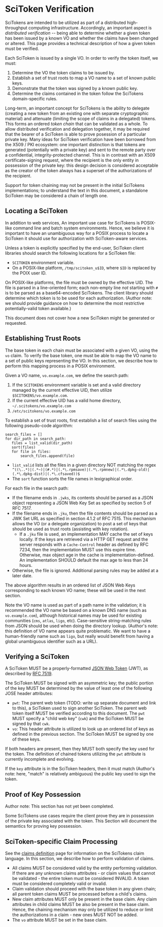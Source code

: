 
SciToken Verification
=====================

SciTokens are intended to be utilized as part of a distributed high-throughput computing infrastructure.  Accordingly, an important aspect is _distributed verification_ -- being able to determine whether a given token has been issued by a known VO and whether the claims have been changed or altered.  This page provides a technical description of how a given token must be verified.

Each SciToken is issued by a single VO.  In order to verify the token itself, we must:
1. Determine the VO the token claims to be issued by.
2. Establish a set of trust roots to map a VO name to a set of known public keys.
3. Demonstrate that the token was signed by a known public key.
4. Determine the claims contained in the token follow the SciTokens domain-specific rules.

Long-term, an important concept for SciTokens is the ability to delegate (creating a new token from an existing one with separate cryptographic material) and attenuate (limiting the scope of claims in a delegated) tokens.  This forms an ordered _token chain_ that can be validated as a whole.  To allow distributed verification and delegation together, it may be required that the bearer of a SciToken is able to prove posession of a particular private key.  Many ideas for SciToken verification have been borrowed from the X509 / PKI ecosystem: one important distinction is that tokens are generated (potentially with a private key) and sent to the remote party over a confidential, integrity-protected channel.  This is in contrast with an X509 certificate-signing request, where the recipient is the only entity in possession of the private key: this design decision is considered acceptable as the creator of the token always has a superset of the authorizations of the recipient.

Support for token chaining may not be present in the initial SciTokens implementations; to understand the text in this document, a standalone SciToken may be considered a chain of length one.

Locating a SciToken
-------------------

In addition to web services, An important use case for SciTokens is POSIX-like command line and batch system environments.  Hence, we believe it is important to have an unambiguous way for a POSIX process to locate a SciToken it should use for authorization with SciToken-aware services.

Unless a token is explicitly specified by the end-user, SciToken client libraries should search the following locations for a SciToken file:
* `SCITOKEN` environment variable.
* On a POSIX-like platform, `/tmp/scitoken_u$ID`, where `$ID` is replaced by the POIX user ID.

On POSIX-like platforms, the file must be owned by the effective UID.  The file is parsed in a line-oriented form; each non-empty line *not* starting with `#` is to be parsed as a base64-encoded SciTokens.  The client library should determine which token is to be used for each authorization.  (Author note: we should provide guidance on how to determine the most restrictive potentially-valid token available.)

This document does not cover how a new SciToken might be generated or requested.

Establishing Trust Roots
------------------------

The base token in each chain must be associated with a given VO, using the `vo` claim.  To verify the base token, one must be able to map the VO name to a set of public keys representing the VO.  In this section, we describe how to perform this mapping process in a POSIX environment.

Given a VO name, `vo.example.com`, we define the search path:
1. If the `SCITOKENS` environment variable is set and a valid directory managed by the current effective UID, then utilize `$SCITOKENS/vo.example.com`.
2. If the current effective UID has a valid home directory, `~/.scitokens/vo.example.com`
3. `/etc/scitokens/vo.example.com`

To establish a set of trust roots, first establish a list of search files using the following pseudo-code algorithm:

```
search_files = []
for dir_path in search_path:
   files = list_valid(dir_path)
   sort(files)
   for file in files:
       search_files.append(file)
```

* `list_valid` lists all the files in a given directory NOT matching the regex ` ^((\..*)|(.*~)|(#.*)|(.*\.rpmsave)|(.*\.rpmnew)|(.*\.dpkg-old)|(.*\.dpkg-dist)|(.*\.cfsaved))$`
* The `sort` function sorts the file names in lexigraphical order.

For each file in the search path:

* If the filename ends in `.jwks`, its contents should be parsed as a JSON object representing a JSON Web Key Set as specified by section 5 of RFC 7517.
* If the filename ends in `.jku`, then the file contents should be parsed as a JWK Set URL as specified in section 4.1.2 of RFC 7515.  This mechanism allows the VO (or a delegate organization) to post a set of keys that should be used as trust roots (assisting with key rotation).
   * If a `.jku` file is used, an implementation MAY cache the set of keys locally.  If the keys are retrieved via a HTTP GET request and the server responds with a `Cache-Control` header as defined by RFC 7234, then the implementation MUST use this expire time.  Otherwise, max object age in the cache is implementation-defined.  An implementation SHOULD default the max age to less than 24 hours.
* Otherwise, the file is ignored.  Additional parsing rules may be added at a later date.

The above algorithm results in an ordered list of JSON Web Keys corresponding to each known VO name; these will be used in the next section.

Note the VO name is used as part of a path name in the validation; it is recommended the VO name be based on a known DNS name (such as `vo.example.com`), although historical names may be used for existing communities (`cms`, `atlas`, `ligo`, etc).  Case-sensitive string-matching rules from JSON should be used when doing the directory lookup.  (Author's note: this definition of VO name appears quite problematic.  We want to have a human-friendly name such as `ligo`, but really would benefit from having a global unambiguous identifier such as a URL).

Verifying a SciToken
--------------------

A SciToken MUST be a properly-formatted [JSON Web Token](https://jwt.io) (JWT), as described by [RFC 7519](https://tools.ietf.org/html/rfc7519).

The SciToken MUST be signed with an asymmetric key; the public portion of the key MUST be determined by the value of least one of the following JOSE header attributes:
* `pwt`: The parent web token (TODO: write up separate document and link to this), a SciToken used to sign another SciToken.  The parent web token itself MUST be verified according to this document.  The `pwt` MUST specify a "child web key" (`cwk`) and the SciToken MUST be signed by that `cwk`.
* `vo`: This header attribute is utilized to look up an ordered list of keys as defined in the previous section.  The SciToken MUST be signed by one of these keys.

If both headers are present, then they MUST both specify the key used for the token.  The definition of chained tokens utilizing the `pwt` attribute is currently incomplete and evolving.

If the `key` attribute is in the SciToken headers, then it must match (Author's note: here, "match" is relatively ambiguous) the public key used to sign the token.

Proof of Key Possession
----------------------

Author note: This section has not yet been completed.

Some SciTokens use cases require the client prove they are in possession of the private key associated with the token.  This Section will document the semantics for proving key possession.

SciToken-specific Claim Processing
----------------------------------

See the [claims definition](Claims.md) page for information on the SciTokens claim language.  In this section, we describe how to perform validation of claims.

* All claims MUST be considered valid by the entity performing validation.  If there are any unknown claims attributes - or claim values that cannot be validated - the entire token must be considered INVALID.  A token must be considered completely valid or invalid.
* Claim validation should proceed with the base token in any given chain; all parent token claims MUST be processed before a child's claims.
* New claim attributes MUST only be present in the base claim.  Any claim attributes in child claims MUST be also be present in the base claim.  Hence, the chaining mechanism may only be utilized to reduce or limit the authorizations in a claim - new ones MUST NOT be added.
* The `vo` attribute MUST be set in the base claim.

